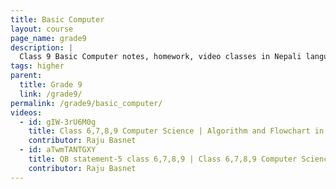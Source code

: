 ```yaml
---
title: Basic Computer
layout: course
page_name: grade9
description: |
  Class 9 Basic Computer notes, homework, video classes in Nepali language
tags: higher
parent:
  title: Grade 9
  link: /grade9/
permalink: /grade9/basic_computer/
videos:
  - id: gIW-3rU6M0g
    title: Class 6,7,8,9 Computer Science | Algorithm and Flowchart in Nepali Language
    contributor: Raju Basnet
  - id: aTwmTANTGXY
    title: QB statement-5 class 6,7,8,9 | Class 6,7,8,9 Computer Science Notes, Exam Solution in Nepali
    contributor: Raju Basnet
---
```

